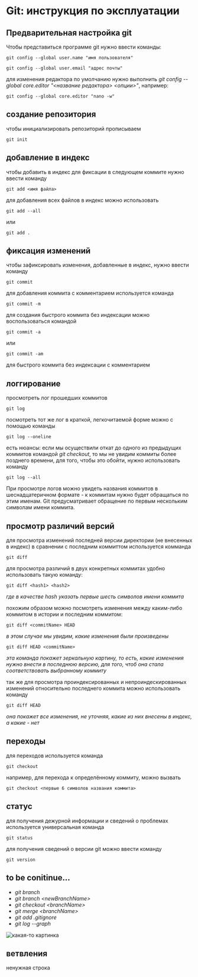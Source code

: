 # Git: инструкция по эксплуатации 

## Предварительная настройка git

Чтобы представиться программе git нужно ввести команды:

    git config --global user.name "имя пользователя"

    git config --global user.email "адрес почты"

для изменения редактора по умолчанию нужно выполнить _git config --global core.editor "<название редактора> <опции>"_, например:

    git config --global core.editor "nano -w"


## создание репозитория

чтобы инициализировать репозиторий прописываем

    git init

## добавление в индекс

чтобы добавить в индекс для фиксации в следующем коммите нужно ввести команду

    git add <имя файла>

для добавления всех файлов в индекс можно использовать

    git add --all

или 

    git add .

## фиксация изменений

чтобы зафиксировать изменения, добавленные в индекс, нужно ввести команду 

    git commit

для добавления коммита с комментарием используется команда

    git commit -m

для создания быстрого коммита без индексации можно воспользоваться командой

    git commit -a

или

    git commit -am

для быстрого коммита без индексации с комментарием

## логгирование

просмотреть лог прошедших коммитов

    git log

посмотреть тот же лог в краткой, легкочитаемой форме можно с помощью команды

    git log --oneline

есть нюансы: если мы осуществили откат до одного из предыдущих коммитов командой _git checkout_, то мы не увидим коммиты более позднего времени, для того, чтобы это обойти, нужно использовать команду

    git log --all

При просмотре логов можно увидеть названия коммитов в шеснадцатеричном формате - к коммитам нужно будет обращаться по этим именам. Git предусматривает обращение по первым нескольким символам имени коммита.

## просмотр различий версий

для просмотра изменений последней версии директории (не внесенных в индекс) в сравнении с последним коммиттом используется комманда

    git diff

для просмотра различий в двух конкретных коммитах удобно использовать такую команду:

    git diff <hash1> <hash2>
_где в качестве hash указать первые шесть символов имени коммита_

похожим образом можно посмотреть изменения между каким-либо коммитом в истории и последним коммитом:

    git diff <commitName> HEAD

_в этом случае мы увидим, какие изменения были произведены_

    git diff HEAD <commitName>

_эта команда покажет зеркальную картину, то есть, какие изменения нужно внести в последнюю версию, для того, чтоб она стала соответствовать выбранному коммиту_

так же для просмотра проиндексированных и непроиндескированных изменений относительно последнего коммита можно использовать команду

    git diff HEAD

_она покажет все изменения, не уточняя, какие из них внесены в индекс, а какие - нет_

## переходы

для переходов используется команда

    git checkout

например, для перехода к определённому коммиту, можно вызвать 

    git checkout <первые 6 символов названия коммита>

## статус

для получения дежурной информации и сведений о проблемах используется универсальная команда

    git status

для получения сведений о версии git можно ввести команду 

    git version


## to be conitinue...

* _git branch_
* _git branch \<newBranchName>_
* _git checkout \<branchName>_
* _git merge \<branchName>_
* _git add .gitignore_
* _git log --graph_

![какая-то картинка](attention.gif)

## ветвления



ненужная строка